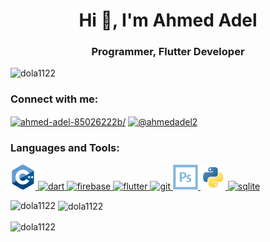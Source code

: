 <h1 align="center">Hi 👋, I'm Ahmed Adel</h1>
<h3 align="center">Programmer, Flutter Developer</h3>

<p align="left"> <img src="https://komarev.com/ghpvc/?username=dola1122&label=Profile%20views&color=0e75b6&style=flat" alt="dola1122" /> </p>

<h3 align="left">Connect with me:</h3>
<p align="left">
<a href="https://linkedin.com/in/ahmed-adel-85026222b/" target="blank"><img align="center" src="https://raw.githubusercontent.com/rahuldkjain/github-profile-readme-generator/master/src/images/icons/Social/linked-in-alt.svg" alt="ahmed-adel-85026222b/" height="30" width="40" /></a>
<a href="https://www.youtube.com/c/@ahmedadel2" target="blank"><img align="center" src="https://raw.githubusercontent.com/rahuldkjain/github-profile-readme-generator/master/src/images/icons/Social/youtube.svg" alt="@ahmedadel2" height="30" width="40" /></a>
</p>

<h3 align="left">Languages and Tools:</h3>
<p align="left"> <a href="https://www.w3schools.com/cpp/" target="_blank" rel="noreferrer"> <img src="https://raw.githubusercontent.com/devicons/devicon/master/icons/cplusplus/cplusplus-original.svg" alt="cplusplus" width="40" height="40"/> </a> <a href="https://dart.dev" target="_blank" rel="noreferrer"> <img src="https://www.vectorlogo.zone/logos/dartlang/dartlang-icon.svg" alt="dart" width="40" height="40"/> </a> <a href="https://firebase.google.com/" target="_blank" rel="noreferrer"> <img src="https://www.vectorlogo.zone/logos/firebase/firebase-icon.svg" alt="firebase" width="40" height="40"/> </a> <a href="https://flutter.dev" target="_blank" rel="noreferrer"> <img src="https://www.vectorlogo.zone/logos/flutterio/flutterio-icon.svg" alt="flutter" width="40" height="40"/> </a> <a href="https://git-scm.com/" target="_blank" rel="noreferrer"> <img src="https://www.vectorlogo.zone/logos/git-scm/git-scm-icon.svg" alt="git" width="40" height="40"/> </a> <a href="https://www.photoshop.com/en" target="_blank" rel="noreferrer"> <img src="https://raw.githubusercontent.com/devicons/devicon/master/icons/photoshop/photoshop-line.svg" alt="photoshop" width="40" height="40"/> </a> <a href="https://www.python.org" target="_blank" rel="noreferrer"> <img src="https://raw.githubusercontent.com/devicons/devicon/master/icons/python/python-original.svg" alt="python" width="40" height="40"/> </a> <a href="https://www.sqlite.org/" target="_blank" rel="noreferrer"> <img src="https://www.vectorlogo.zone/logos/sqlite/sqlite-icon.svg" alt="sqlite" width="40" height="40"/> </a> </p>

<p><img align="left" src="https://github-readme-stats.vercel.app/api/top-langs?username=dola1122&show_icons=true&locale=en&layout=compact" alt="dola1122" /></p>

<p>&nbsp;<img align="center" src="https://github-readme-stats.vercel.app/api?username=dola1122&show_icons=true&locale=en" alt="dola1122" /></p>

<p><img align="center" src="https://github-readme-streak-stats.herokuapp.com/?user=dola1122&" alt="dola1122" /></p>
